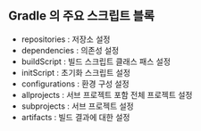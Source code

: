 ## Gradle 의 주요 스크립트 블록

- repositories : 저장소 설정
- dependencies : 의존성 설정
- buildScript : 빌드 스크립트 클래스 패스 설정
- initScript : 초기화 스크립트 설정
- configurations : 환경 구성 설정
- allprojects : 서브 프로젝트 포함 전체 프로젝트 설정
- subprojects : 서브 프로젝트 설정
- artifacts : 빌드 결과에 대한 설정
